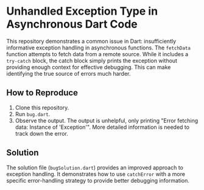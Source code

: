 # Unhandled Exception Type in Asynchronous Dart Code

This repository demonstrates a common issue in Dart: insufficiently informative exception handling in asynchronous functions. The `fetchData` function attempts to fetch data from a remote source.  While it includes a `try-catch` block, the catch block simply prints the exception without providing enough context for effective debugging. This can make identifying the true source of errors much harder.

## How to Reproduce

1. Clone this repository.
2. Run `bug.dart`.
3. Observe the output.  The output is unhelpful, only printing "Error fetching data: Instance of 'Exception'".  More detailed information is needed to track down the error.

## Solution

The solution file (`bugSolution.dart`) provides an improved approach to exception handling. It demonstrates how to use `catchError` with a more specific error-handling strategy to provide better debugging information.
